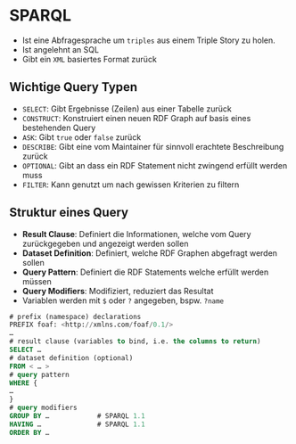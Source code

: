# SPARQL
* Ist eine Abfragesprache um `triples` aus einem Triple Story zu holen.
* Ist angelehnt an SQL
* Gibt ein `XML` basiertes Format zurück

## Wichtige Query Typen
* `SELECT`: Gibt Ergebnisse (Zeilen) aus einer Tabelle zurück
* `CONSTRUCT`: Konstruiert einen neuen RDF Graph auf basis eines bestehenden Query
* `ASK`: Gibt `true` oder `false` zurück
* `DESCRIBE`: Gibt eine vom Maintainer für sinnvoll erachtete Beschreibung zurück
* `OPTIONAL`: Gibt an dass ein RDF Statement nicht zwingend erfüllt werden muss
* `FILTER`: Kann genutzt um nach gewissen Kriterien zu filtern

## Struktur eines Query
* **Result Clause**: Definiert die Informationen, welche vom Query zurückgegeben und angezeigt werden sollen
* **Dataset Definition**: Definiert, welche RDF Graphen abgefragt werden sollen
* **Query Pattern**: Definiert die RDF Statements welche erfüllt werden müssen
* **Query Modifiers**: Modifiziert, reduziert das Resultat
* Variablen werden mit `$` oder `?` angegeben, bspw. `?name`

```sql
# prefix (namespace) declarations
PREFIX foaf: <http://xmlns.com/foaf/0.1/>
…
# result clause (variables to bind, i.e. the columns to return)
SELECT …
# dataset definition (optional)
FROM < … >
# query pattern
WHERE {
…
}
# query modifiers
GROUP BY …            # SPARQL 1.1
HAVING …              # SPARQL 1.1
ORDER BY …
```


